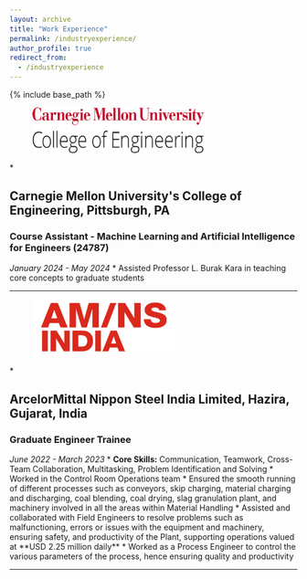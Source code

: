 ```yaml
---
layout: archive
title: "Work Experience"
permalink: /industryexperience/
author_profile: true
redirect_from:
  - /industryexperience
---
```


{% include base_path %}

<figure>
  <img src="/images/college_of_engineering.png" alt="COE Logo" style="width:300px;height:80px;">
  </figure>
* <h2>Carnegie Mellon University's College of Engineering, Pittsburgh, PA</h2>
  <h3>Course Assistant - Machine Learning and Artificial Intelligence for Engineers (24787)</h3>
  <i>January 2024 - May 2024</i>
  * Assisted Professor L. Burak Kara in teaching core concepts to graduate students

---

<figure>
  <img src="/images/AMNS_Logo.png" alt="AM/NS Logo" style="width:250px;height:100px;">
  </figure>
* <h2>ArcelorMittal Nippon Steel India Limited, Hazira, Gujarat, India</h2>
  <h3>Graduate Engineer Trainee</h3>
  <i>June 2022 - March 2023</i>
  * <b>Core Skills:</b> Communication, Teamwork, Cross-Team Collaboration, Multitasking, Problem Identification and Solving
  * Worked in the Control Room Operations team
  * Ensured the smooth running of different processes such as conveyors, skip charging, material charging and discharging, coal blending, coal drying, slag granulation plant, and machinery involved in all the areas within Material Handling
  * Assisted and collaborated with Field Engineers to resolve problems such as malfunctioning, errors or issues with  the equipment and machinery, ensuring safety, and productivity of the Plant, supporting operations valued at **USD 2.25 million daily**
  * Worked as a Process Engineer to control the various parameters of the process, hence ensuring quality and productivity
  
---